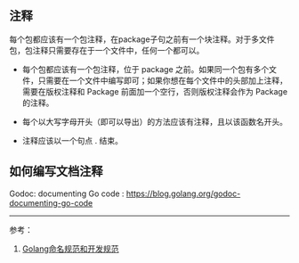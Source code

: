 ## 注释

每个包都应该有一个包注释，在package子句之前有一个块注释。对于多文件包，包注释只需要存在于一个文件中，任何一个都可以。

* 每个包都应该有一个包注释，位于 package 之前。如果同一个包有多个文件，只需要在一个文件中编写即可；如果你想在每个文件中的头部加上注释，需要在版权注释和 Package 前面加一个空行，否则版权注释会作为 Package 的注释。

* 每个以大写字母开头（即可以导出）的方法应该有注释，且以该函数名开头。

* 注释应该以一个句点 . 结束。

## 如何编写文档注释

Godoc: documenting Go code : https://blog.golang.org/godoc-documenting-go-code


---

参考：
1. [Golang命名规范和开发规范](https://www.cnblogs.com/Survivalist/p/10110439.html)